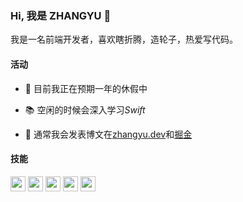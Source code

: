 ### Hi, 我是 ZHANGYU 👋

我是一名前端开发者，喜欢瞎折腾，造轮子，热爱写代码。

#### 活动

- 🌱 目前我正在预期一年的休假中

- 📚 空闲的时候会深入学习*Swift*

- 📝 通常我会发表博文在[zhangyu.dev](https://zhangyu.dev)和[掘金](https://juejin.cn/user/4089838986339927)


#### 技能
  
<code><img src="https://upload.vectorlogo.zone/logos/javascript/images/239ec8a4-163e-4792-83b6-3f6d96911757.svg" width="24"/></code>
<code><img src="https://upload.vectorlogo.zone/logos/typescriptlang/images/235f610f-bc79-428a-9511-b3de5c3b1208.svg" width="24"/></code>
<code><img src="https://www.vectorlogo.zone/logos/reactjs/reactjs-icon.svg" width="24"/></code>
<code><img src="https://www.vectorlogo.zone/logos/vuejs/vuejs-icon.svg" width="24"/></code>
<code><img src="https://developer.apple.com/swift/images/swift-logo.svg" width="24" /></code>
